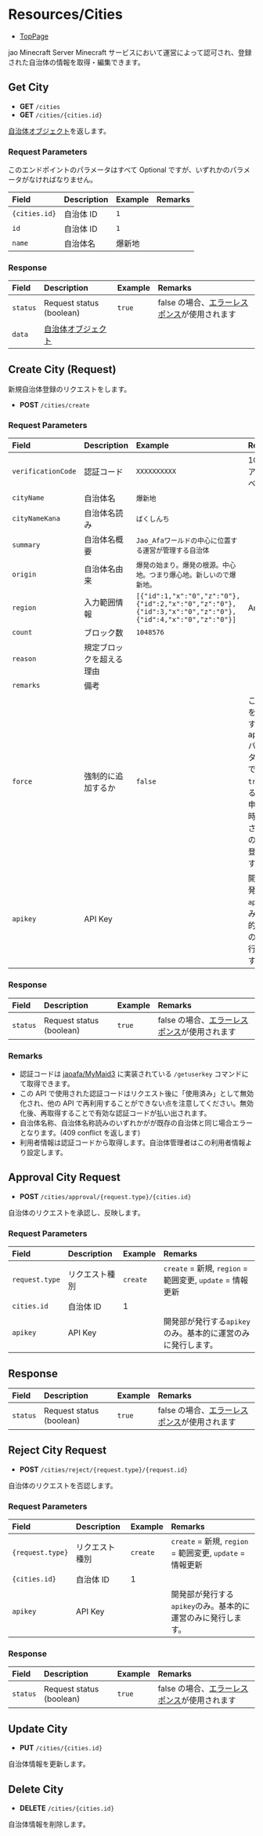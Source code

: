 # Resources/Cities

- [TopPage](/api-docs/)

jao Minecraft Server Minecraft サービスにおいて運営によって認可され、登録された自治体の情報を取得・編集できます。

## Get City

- **GET** `/cities`
- **GET** `/cities/{cities.id}`

[自治体オブジェクト](/api-docs/object/city)を返します。

### Request Parameters

このエンドポイントのパラメータはすべて Optional ですが、いずれかのパラメータがなければなりません。

| Field         | Description | Example | Remarks |
| :------------ | :---------- | :------ | :------ |
| `{cities.id}` | 自治体 ID   | `1`     |         |
| `id`          | 自治体 ID   | `1`     |         |
| `name`        | 自治体名    | 爆新地  |         |

### Response

| Field    | Description                                 | Example | Remarks                                                                         |
| :------- | :------------------------------------------ | :------ | :------------------------------------------------------------------------------ |
| `status` | Request status (boolean)                    | `true`  | false の場合、[エラーレスポンス](/api-docs/topics/error-response)が使用されます |
| `data`   | [自治体オブジェクト](/api-docs/object/city) |         |                                                                                 |

## Create City (Request)

新規自治体登録のリクエストをします。

- **POST** `/cities/create`

### Request Parameters

| Field              | Description              | Example                                                                                                 | Remarks                                                                                                                |
| :----------------- | :----------------------- | :------------------------------------------------------------------------------------------------------ | :--------------------------------------------------------------------------------------------------------------------- |
| `verificationCode` | 認証コード               | `XXXXXXXXXX`                                                                                            | 10 桁、アルファベット                                                                                                  |
| `cityName`         | 自治体名                 | `爆新地`                                                                                                |                                                                                                                        |
| `cityNameKana`     | 自治体名読み             | `ばくしんち`                                                                                            |
| `summary`          | 自治体名概要             | `Jao_Afaワールドの中心に位置する運営が管理する自治体`                                                   |                                                                                                                        |
| `origin`           | 自治体名由来             | `爆発の始まり。爆発の根源。中心地。つまり爆心地。新しいので爆新地。`                                    |                                                                                                                        |
| `region`           | 入力範囲情報             | `[{"id":1,"x":"0","z":"0"},{"id":2,"x":"0","z":"0"},{"id":3,"x":"0","z":"0"},{"id":4,"x":"0","z":"0"}]` | Array                                                                                                                  |
| `count`            | ブロック数               | `1048576`                                                                                               |                                                                                                                        |
| `reason`           | 規定ブロックを超える理由 |                                                                                                         |
| `remarks`          | 備考                     |                                                                                                         |
| `force`            | 強制的に追加するか       | `false`                                                                                                 | この引数を`true`にするには apikey パラメータが必要です。`true`にするとこの申請を即時に承認されたものとして登録します。 |
| `apikey`           | API Key                  |                                                                                                         | 開発部が発行する`apikey`のみ。基本的に運営のみに発行します。                                                           |

### Response

| Field    | Description              | Example | Remarks                                                                         |
| :------- | :----------------------- | :------ | :------------------------------------------------------------------------------ |
| `status` | Request status (boolean) | `true`  | false の場合、[エラーレスポンス](/api-docs/topics/error-response)が使用されます |

### Remarks

- 認証コードは [jaoafa/MyMaid3](https://github.com/jaoafa/MyMaid3) に実装されている `/getuserkey` コマンドにて取得できます。
- この API で使用された認証コードはリクエスト後に「使用済み」として無効化され、他の API で再利用することができない点を注意してください。無効化後、再取得することで有効な認証コードが払い出されます。
- 自治体名称、自治体名称読みのいずれかがが既存の自治体と同じ場合エラーとなります。(409 conflict を返します)
- 利用者情報は認証コードから取得します。自治体管理者はこの利用者情報より設定します。

## Approval City Request

- **POST** `/cities/approval/{request.type}/{cities.id}`

自治体のリクエストを承認し、反映します。

### Request Parameters

| Field          | Description    | Example  | Remarks                                                      |
| :------------- | :------------- | :------- | :----------------------------------------------------------- |
| `request.type` | リクエスト種別 | `create` | `create` = 新規, `region` = 範囲変更, `update` = 情報更新    |
| `cities.id`    | 自治体 ID      | 1        |                                                              |
| `apikey`       | API Key        |          | 開発部が発行する`apikey`のみ。基本的に運営のみに発行します。 |

## Response

| Field    | Description              | Example | Remarks                                                                         |
| :------- | :----------------------- | :------ | :------------------------------------------------------------------------------ |
| `status` | Request status (boolean) | `true`  | false の場合、[エラーレスポンス](/api-docs/topics/error-response)が使用されます |

## Reject City Request

- **POST** `/cities/reject/{request.type}/{request.id}`

自治体のリクエストを否認します。

### Request Parameters

| Field            | Description    | Example  | Remarks                                                      |
| :--------------- | :------------- | :------- | :----------------------------------------------------------- |
| `{request.type}` | リクエスト種別 | `create` | `create` = 新規, `region` = 範囲変更, `update` = 情報更新    |
| `{cities.id}`    | 自治体 ID      | 1        |                                                              |
| `apikey`         | API Key        |          | 開発部が発行する`apikey`のみ。基本的に運営のみに発行します。 |

### Response

| Field    | Description              | Example | Remarks                                                                         |
| :------- | :----------------------- | :------ | :------------------------------------------------------------------------------ |
| `status` | Request status (boolean) | `true`  | false の場合、[エラーレスポンス](/api-docs/topics/error-response)が使用されます |

## Update City

- **PUT** `/cities/{cities.id}`

自治体情報を更新します。

## Delete City

- **DELETE** `/cities/{cities.id}`

自治体情報を削除します。
